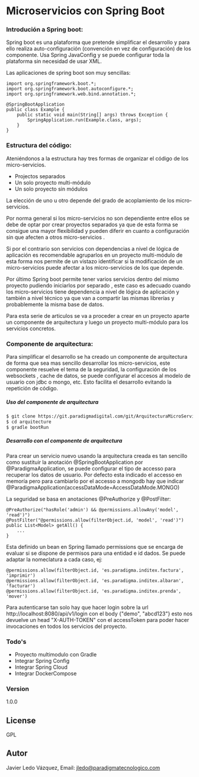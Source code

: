 # Microservicios con Spring Boot
### Introdución a Spring boot:
Spring boot es una plataforma que pretende simplificar el desarrollo y para ello realiza auto-configuración (convención en vez de configuración) de los componente. Usa Spring JavaConfig y se puede configurar toda la plataforma sin necesidad de usar XML.   

Las aplicaciones de spring boot son muy sencillas:

	import org.springframework.boot.*;
	import org.springframework.boot.autoconfigure.*;
	import org.springframework.web.bind.annotation.*;

	@SpringBootApplication
	public class Example {
		public static void main(String[] args) throws Exception {
			SpringApplication.run(Example.class, args);
		}
	}
### Estructura del código:

Ateniéndonos a la estructura hay tres formas de organizar el código de los micro-servicios.

  - Projectos separados
  - Un solo proyecto multi-módulo  
  - Un solo proyecto sin módulos 

La elección de uno u otro depende del grado de acoplamiento de los micro-servicios.

Por norma general si los micro-servicios no son dependiente entre ellos se debe de optar por crear proyectos separados ya que de esta forma se consigue una mayor flexibilidad y pueden diferir en cuanto a configuración sin que afecten a otros micro-servicios .

Si por el contrario son servicios con dependencias a nivel de lógica de aplicación es recomendable agruparlos en un proyecto multi-módulo de esta forma nos permite de un vistazo identificar si la modificación de un micro-servicios puede afectar a los micro-servicios de los que depende. 

Por último Spring boot permite tener varios servicios dentro del mismo proyecto pudiendo iniciarlos por separado , este caso es adecuado cuando los micro-servicios tiene dependencia a nivel de lógica de aplicación y también a nivel técnico ya que van a compartir las mismas librerías y probablemente la misma base de datos. 

Para esta serie de articulos se va a proceder a crear en un proyecto aparte un componente de arquitectura y luego un proyecto multi-módulo para los servicios concretos.

### Componente de arquitectura:

Para simplificar el desarrollo se ha creado un componente de arquitectura de forma que sea mas sencillo desarrollar los micro-servicios, este componente resuelve el tema de la seguridad, la configuración de los websockets , cache de datos, se puede configurar el accesos al modelo de usuario con jdbc o mongo, etc. 
Esto facilita el desarrollo evitando la repetición de código.

##### Uso del componente de arquitectura


```sh
$ git clone https://git.paradigmadigital.com/git/ArquitecturaMicroServiciosSprinBoot.git arquitecture
$ cd arquitecture
$ gradle bootRun
```

##### Desarrollo con el componente de arquitectura

Para crear un servicio nuevo usando la arquitectura creada es tan sencillo como sustituir la anotación @SpringBootApplication por @ParadigmaApplication, se puede configurar el tipo de accesso para recuperar los datos de usuario. Por defecto esta indicado el accesso en memoría pero para cambiarlo por el accesso a mongodb hay que indicar @ParadigmaApplication(accessDataMode=AccessDataMode.MONGO)


La seguridad se basa en anotaciones @PreAuthorize y @PostFilter:

    @PreAuthorize("hasRole('admin') && @permissions.allowAny('model', 'read')")
    @PostFilter("@permissions.allow(filterObject.id, 'model', 'read')")
    public List<Model> getAll() {
        ...
    }


Esta definido un bean en Spring llamado permissions que se encarga de evaluar si se dispone de permisos para una entidad e id dados. 
Se puede adaptar la nomeclatura a cada caso, ej:

	@permissions.allow(filterObject.id, 'es.paradigma.inditex.factura', 'imprimir')
	@permissions.allow(filterObject.id, 'es.paradigma.inditex.albaran', 'facturar')
	@permissions.allow(filterObject.id, 'es.paradigma.inditex.prenda', 'mover')

Para autenticarse tan solo hay que hacer login sobre la url http://localhost:8080/api/v1/login con el body {"demo", "abcd123"}
esto nos devuelve un head "X-AUTH-TOKEN" con el accessToken para poder hacer invocaciones en todos los servicios del proyecto.

### Todo's
- Proyecto multimodulo con Gradle
- Integrar Spring Config
- Integrar Spring Cloud
- Integrar DockerCompose

### Version
1.0.0

License
----
GPL

Autor
----
Javier Ledo Vázquez, Email: <jledo@paradigmatecnologico.com>


[git-repo-url]: http://git.paradigmatecnologico.com/arquitecture.git
